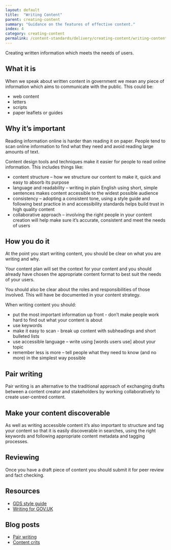 ```yaml
---
layout: default
title:  "Writing Content"
parent: creating-content
summary: "Guidance on the features of effective content."
index: 4
category: creating-content
permalink: /content-standards/delivery/creating-content/writing-content/
---
```


Creating written information which meets the needs of users.

## What it is

When we speak about written content in government we mean any piece of information which aims to communicate with the public. This could be:

* web content
* letters
* scripts
* paper leaflets or guides

## Why it’s important

Reading information online is harder than reading it on paper. People tend to scan online information to find what they need and avoid reading large amounts of text.

Content design tools and techniques make it easier for people to read online information.  This includes things like:

* content structure – how we structure our content to make it, quick and easy to absorb its purpose
* language and readability – writing in plain English using short, simple sentences makes content accessible to the widest possible audience
* consistency – adopting a consistent tone, using a style guide and following best practice in and accessibility standards helps build trust in high quality content
* collaborative approach – involving the right people in your content creation will help make sure it’s accurate, consistent and meet the needs of users


## How you do it
At the point you start writing content, you should be clear on what you are writing and why.

Your content plan will set the context for your content and you should already have chosen the appropriate content format to best suit the needs of your users.

You should also be clear about the roles and responsibilities of those involved. This will have be documented in your content strategy.

When writing content you should:

* put the most important information up front - don’t make people work hard to find out what your content is about
* use keywords
* make it easy to scan - break up content with subheadings and short bulleted lists
* use accessible language – write using [words users use] about your topic
* remember less is more – tell people what they need to know (and no more) in the simplest way possible

## Pair writing
Pair writing is an alternative to the traditional approach of exchanging drafts between a content creator and stakeholders by working collaboratively to create user-centred content.

## Make your content discoverable
As well as writing accessible content it’s also important to structure and tag your content so that it is easily discoverable in searches, using the right keywords and following appropriate content metadata and tagging processes.

## Reviewing
Once you have a draft piece of content you should submit it for peer review and fact checking.

## Resources
* [GDS style guide](https://www.gov.uk/guidance/style-guide)
* [Writing for GOV.UK](https://www.gov.uk/guidance/content-design/writing-for-gov-uk)

## Blog posts

* [Pair writing](https://blogs.gov.scot/digital/2016/11/25/pair-writing-content-with-subject-matter-experts/)
* [Content crits](https://insidegovuk.blog.gov.uk/2016/03/03/content-crits-conquering-through-collaboration/)
